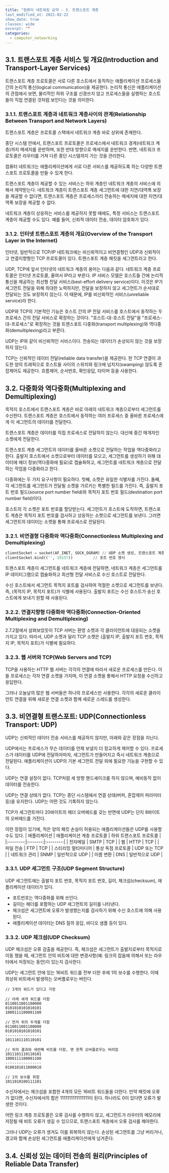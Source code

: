 ```yaml
---
title: "컴퓨터 네트워킹 요약 - 3. 트랜스포트 계층
last_modified_at: 2021-02-22
show_date: true
classes: wide
excerpt: ""
categories:
  - computer_networking
---
```


## 3.1. 트랜스포트 계층 서비스 및 개요(Introduction and Transport-Layer Services)
트랜스포트 계층 프로토콜은 서로 다른 호스트에서 동작하는 애플리케이션 프로세스들 간의 논리적 통신(logical communication)을 제공한다. 
논리적 통신은 애플리케이션의 관점에서 보면, 물리적인 하위 구조를 신경쓰지 않고 프로세스들을 실행하는 호스트들이 직접 연결된 것처럼 보인다는 것을 의미한다. 

### 3.1.1. 트랜스포트 계층과 네트워크 계층사이의 관계(Relationship Between Transport and Network Layers)
트랜스포트 계층은 프로토콜 스택에서 네트워크 계층 바로 상위에 존재한다. 

종단 시스템 안에서, 트랜스포트 프로토콜은 프로세스에서 네트워크 경계(네트워크 계층)까지 메세지를 운반하며, 
또한 반대 방향으로 메세지를 운반한다. 
반면, 네트워크 프로토콜은 라우터를 거쳐 다른 종단 시스템까지 가는 것을 관리한다. 

컴퓨터 네트워크는 애플리케이션에게 서로 다른 서비스를 제공하도록 하는 다양한 트랜스포트 프로토콜을 만들 수 있게 한다. 

트랜스포트 계층이 제공할 수 있는 서비스는 하위 계층인 네트워크 계층의 서비스에 의해서 제약받는다. 
네트워크 계층이 트랜스포트 계층 세그먼트에 대한 지연/대역폭 보장을 제공할 수 없다면, 
트랜스포트 계층은 프로세스끼리 전송하는 메세지에 대한 지연/대역폭 보장을 제공할 수 없다. 

네트워크 계층이 상응하는 서비스를 제공하지 못할 때에도, 특정 서비스는 트랜스포트 계층이 제공할 수도 있다. 
예를 들어, 신뢰적 데이터 전송, 데이터 암호화가 있다. 

### 3.1.2. 인터넷 트랜스포트 계층의 개요(Overview of the Transport Layer in the Internet)
인터넷, 일반적으로 TCP/IP 네트워크에는 비신뢰적이고 비연결형인 UDP과 신뢰적이고 연결지향형인 TCP 프로토콜이 있다. 
트랜스포트 계층 패킷을 세그먼트라고 한다. 

UDP, TCP에 앞서 인터넷의 네트워크 계층의 용어는 다음과 같다. 
네트워크 계층 프로토콜은 인터넷 프로토콜, 줄여서 IP라고 부른다. 
IP 서비스 모델은 호스트들 간에 논리적 통신을 제공하는 최선형 전달 서비스(best-effort delivery service)이다. 
이것은 IP가 세그먼트 전달을 위해 최대한 노력하지만, 전달을 보장하지 않고 세그먼트가 순서대로 전달되는 것도 보장하지 않는다. 
이 때문에, IP를 비신뢰적인 서비스(unreliable service)라 한다. 

UDP와 TCP의 기본적인 기능은 호스트 간의 IP 전달 서비스를 호스트에서 동작하는 두 프로세스 간의 전달 서비스로 확장하는 것이다. 
"호스트-대-호스트 전달"을 "프로세스-대-프로세스"로 확장하는 것을 트랜스포트 다중화(transport multiplexing)와 역다중화(demultiplexing)라고 부른다. 

UDP는 IP와 같이 비신뢰적인 서비스이다. 
전송되는 데이터가 손상되지 않는 것을 보장하지 않는다. 

TCP는 신뢰적인 데이터 전달(reliable data transfer)을 제공한다. 
한 TCP 연결이 과도한 양의 트래픽으로 호스트들 사이의 스위치와 링크에 넘치지(swamping) 않도록 혼잡제어도 제공한다. 
흐름제어, 순서번호, 확인응답, 타이머 등을 사용한다. 

## 3.2. 다중화와 역다중화(Multiplexing and Demultiplexing)
목적지 호스트에서 트랜스포트 계층은 바로 아래의 네트워크 계층으로부터 세그먼트를 수신한다. 
트랜스포트 계층은 호스트에서 동작하는 여러 프로세스 중 올바른 프로세스에게 이 세그먼트의 데이터를 전달한다. 

트랜스포트 계층은 데이터를 직접 프로세스로 전달하지 않는다. 
대신에 중간 매개자인 소켓에게 전달한다. 

트랜스포트 계층 세그먼트의 데이터를 올바른 소켓으로 전달하는 작업을 역다중화라고 한다. 
출발지 호스트에서 소켓으로부터 데이터를 모으고, 세그먼트를 생성하기 위해 데이터에 헤더 정보(역다중화에 필요)로 캡슐화하고, 
세그먼트를 네트워크 계층으로 전달하는 작업을 다중화라고 한다. 

다중화에는 두 가지 요구사항이 필요하다. 
첫째, 소켓은 유일한 식별자를 가진다. 
둘째, 각 세그먼트를 세그먼트가 전달될 소켓을 가르키는 특별한 필드를 가진다. 
즉, 출발지 포트 번호 필드(source port number field)와 목적지 포트 번호 필드(destination port number field)이다. 

호스트의 각 소켓은 포트 번호를 할당받는다. 
세그먼트가 호스트에 도착하면, 트랜스포트 계층은 목적지 포트 번호를 검사하고 상응하는 소켓으로 세그먼트를 보낸다. 
그러면 세그먼트의 데이터는 소켓을 통해 프로세스로 전달된다. 

### 3.2.1. 비연결형 다중화와 역다중화(Connectionless Multiplexing and Demultiplexing)
```python
clientSocket = socket(AF_INET, SOCK_DGRAM) // UDP 소켓 생성, 트랜스포트 계층이 포트 번호 자동으로 사용되지 않는 번호 할당
clientSocket.bind(('', 19157))		   // 포트 번호 명시
```
트랜스포트 계층이 세그먼트를 네트워크 계층에 전달하면, 
네트워크 계층은 세그먼트를 IP 데이터그램으로 캡슐화하고 최선형 전달 서비스로 수신 호스트로 전달한다. 

수신 호스트에서 세그먼트 목적지 포트를 검사하여 적절한 소켓으로 세그먼트를 보낸다. 
즉, (목적지 IP, 목적지 포트)가 식별에 사용된다. 
출발지 포트는 수신 호스트가 송신 호스트에게 보내기 원할 때 사용된다. 

### 3.2.2. 연결지향형 다중화와 역다중화(Connection-Oriented Multiplexing and Demultiplexing)
2.7.2절에서 살펴보았듯이 TCP 서버는 환영 소켓과 각 클라이언트에 대응되는 소켓을 가지고 있다. 
따라서, UDP 소켓과 달리 TCP 소켓은 (출발지 IP, 출발지 포트 번호, 목적지 IP, 목적지 포트)가 식별에 필요하다. 

### 3.2.3. 웹 서버와 TCP(Web Servers and TCP)
TCP을 사용하는 HTTP 웹 서버는 각각의 연결에 따라서 새로운 프로세스를 만든다. 
이들 프로세스는 각자 연결 소켓을 가지며, 이 연결 소켓을 통해서 HTTP 요청을 수신하고 응답한다. 

그러나 오늘날의 많은 웹 서버들은 하나의 프로세스만 사용한다. 
각각의 새로운 클라이언트 연결을 위해 새로운 연결 소켓과 함께 새로운 스레드를 생성한다. 

## 3.3. 비연결형 트랜스포트: UDP(Connectionless Transport: UDP)
UDP는 신뢰적인 데이터 전송 서비스를 제공하지 않지만, 아래와 같은 장점을 지닌다.

UDP에서는 프로세스가 무슨 데이터를 언제 보낼지 더 정교하게 제어할 수 있다. 
프로세스가 데이터를 UDP에 전달하자마자, 세그먼트가 만들어지고 즉시 네트워크 계층으로 전달된다. 
애플리케이션이 UDP의 기본 세그먼트 전달 외에 필요한 기능을 구현할 수 있다. 

UDP는 연결 설정이 없다. 
TCP처럼 세 방향 핸드셰이크를 하지 않으며, 예비동작 없이 데이터를 전송한다. 

UDP는 연결 상태가 없다. 
TCP는 종단 시스템에서 연결 상태(버퍼, 혼잡제어 파라미터 등)을 유지한다. 
UDP는 어떤 것도 기록하지 않는다. 

TCP가 세그먼트마다 20바이트의 헤더 오버헤드를 갖는 반면에 UDP는 단지 8바이트의 오버헤드를 가진다. 

이런 장점이 있기에, 적은 양의 패킷 손실이 허용되는 애플리케이션들은 UDP를 사용할 수도 있다. 
| 애플리케이션 | 애플리케이션 계층 프로토콜 | 하위 트랜스포트 프로토콜 |
|:--------:|:-------:|:--------:|
| 전자메일 | SMTP    | TCP   |
| 웹        | HTTP   | TCP   |
| 파일 전송 | FTP    | TCP   |
| 스티리밍 멀티미디어 | 통상 독점 프로토콜 | UDP 또는 TCP |
| 네트워크 관리 | SNMP | 일반적으로 UDP |
| 이름 변환 | DNS | 일반적으로 UDP |

### 3.3.1. UDP 세그먼트 구조(UDP Segment Structure)
UDP 세그먼트에는 출발지 포트 번호, 목적지 포트 번호, 길이, 체크섬(checksum), 애플리케이션 데이터가 있다. 
* 포트번호는 역다중화를 위해 쓰인다. 
* 길이는 헤더를 포함하는 UDP 세그먼트의 길이를 나타낸다. 
* 체크섬은 세그먼트에 오류가 발생했는지를 검사하기 위해 수신 호스트에 의해 사용된다. 
* 애플리케이션 데이터는 DNS 질의 응답, 비디오 샘플 등이 있다. 

### 3.3.2. UDP 체크섬(UDP Checksum)
UDP 체크섬은 오류 검출을 제공한다. 
즉, 체크섬은 세그먼트가 출발지로부터 목적지로 이동 했을 때, 
세그먼트 안의 비트에 대한 변경사항(예: 링크의 잡음에 의해서 또는 라우터에서 저장되는 동안)이 있는지 검사한다. 

UDP는 세그먼트 안에 있는 16비트 워드를 전부 더한 후에 1의 보수를 수행한다. 
이때 최상위 비트에서 발생하는 오버플로우는 버린다. 
```console
// 3개의 워드가 있다고 가정

// 아래 세개 워드를 더함
0110011001100000
0101010101010101
1000111100001100

// 먼저 위의 두개를 더함
0110011001100000
0101010101010101
----------------
1011101110110101

// 위의 결과와 세번째 비트를 더함, 맨 왼쪽 오버플로우는 버려짐
1011101110110101
1000111100001100
----------------
0100101011000010

// 1의 보수를 취함
1011010100111101
```

수신자에서는 체크섬을 포함한 4개의 모든 16비트 워드들을 더한다. 
만약 패킷에 오류가 없다면, 수신자에서의 합은 1111111111111111이 된다. 
하나라도 0이 있다면 오류가 발생한 것이다. 

어떤 링크 계층 프로토콜은 오류 검사를 수행하지 않고, 
세그먼트가 라우터의 메모리에 저장될 때 비트 오류가 생길 수 있으므로, 
트랜스포트 계층에서 오류 검사를 해야한다. 

그러나 UDP는 오류가 생겨도 이를 회복하지 않는다. 
손상된 세그먼트를 그냥 버리거나, 경고와 함께 손상된 세그먼트를 애플리케이션에게 넘겨준다. 

## 3.4. 신뢰성 있는 데이터 전송의 원리(Principles of Reliable Data Transfer)
 


